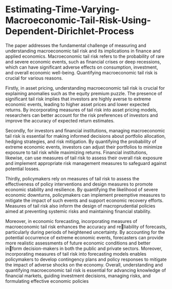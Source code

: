 # Estimating-Time-Varying-Macroeconomic-Tail-Risk-Using-Dependent-Dirichlet-Process


The paper addresses the fundamental challenge of measuring and understanding macroeconomic tail risk and its
implications in finance and applied economics. Macroeconomic tail risk refers to the probability of rare and severe
economic events, such as financial crises or deep recessions, which can have significant adverse effects on consumption,
investment, and overall economic well-being. Quantifying macroeconomic tail risk is crucial for various reasons.

Firstly, in asset pricing, understanding macroeconomic tail risk is crucial for explaining anomalies such as the equity
premium puzzle. The presence of significant tail risk implies that investors are highly averse to extreme economic events,
leading to higher asset prices and lower expected returns. By incorporating measures of tail risk into asset pricing models,
researchers can better account for the risk preferences of investors and improve the accuracy of expected return estimates.

Secondly, for investors and financial institutions, managing macroeconomic tail risk is essential for making informed
decisions about portfolio allocation, hedging strategies, and risk mitigation. By quantifying the probability of extreme
economic events, investors can adjust their portfolios to minimize exposure to tail risk while maximizing returns. Financial
institutions, likewise, can use measures of tail risk to assess their overall risk exposure and implement appropriate risk
management measures to safeguard against potential losses.

Thirdly, policymakers rely on measures of tail risk to assess the effectiveness of policy interventions and design
measures to promote economic stability and resilience. By quantifying the likelihood of severe economic downturns,
policymakers can implement preemptive measures to mitigate the impact of such events and support economic recovery
efforts. Measures of tail risk also inform the design of macroprudential policies aimed at preventing systemic risks and
maintaining financial stability.

Moreover, in economic forecasting, incorporating measures of macroeconomic tail risk enhances the accuracy and reliability of forecasts, particularly during periods of heightened uncertainty. By accounting for the potential occurrence of
extreme economic events, forecasters can provide more realistic assessments of future economic conditions and better inform decision-makers in both the public and private sectors. Moreover, incorporating measures of tail risk into forecasting
models enables policymakers to develop contingency plans and policy responses to mitigate the impact of adverse shocks
on the economy. Overall, understanding and quantifying macroeconomic tail risk is essential for advancing knowledge of
financial markets, guiding investment decisions, managing risks, and formulating effective economic policies
